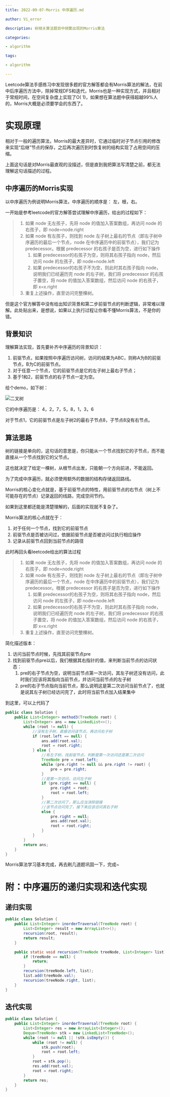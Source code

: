 ```yaml
---
title: 2022-09-07-Morris 中序遍历.md

author: Vi_error

description: 树相关算法题目中频繁出现的Morris算法

categories:

- algorithm

tags:

- algorithm

---
```


Leetcode算法手感练习中发现很多题的官方解答都会有Morris算法的解法，在前中后序遍历方法中，除掉常规DFS和迭代，Morris也是一种实现方式，并且相对于常规时间，在空间复杂度上实现了O(
1)，如果想在算法题中获得超越99%人的，Morris大概是必须要学会的东西了。

# 实现原理

相对于一般的遍历算法，Morris的最大差异时，它通过临时对子节点引用的修改来实现“后继”节点的保存，之后再次遍历到时恢复树的结构实现了占用空间的压缩。

上面这句话是对Morris最直观的没描述，但是直到我把算法写清楚之前，都无法理解这句话描述的过程。

## 中序遍历的Morris实现

以中序遍历为例说明Morris算法，中序遍历的顺序是： 左，根，右。

一开始是参考leetcode的官方解答尝试理解中序遍历，给出的过程如下：



> 1. 如果 node 无左孩子，先将 node 的值加入答案数组，再访问 node 的右孩子，即 node=node.right
> 2. 如果 node 有左孩子，则找到 node 左子树上最右的节点（即左子树中序遍历的最后一个节点，node 在中序遍历中的前驱节点），我们记为 predecessor。根据 predecessor
>    的右孩子是否为空，进行如下操作
>     1. 如果 predecessor的右孩子为空，则将其右孩子指向 node，然后访问 node 的左孩子，即 node=node.left
>     2. 如果 predecessor的右孩子不为空，则此时其右孩子指向 node，说明我们已经遍历完 node 的左子树，我们将 predecessor 的右孩子置空，将 node
>        的值加入答案数组，然后访问 node 的右孩子，即 x=x.right
> 3. 重复上述操作，直至访问完整棵树。

但是这个官方解答中没有给出知识背景和第二步前驱节点的判断逻辑，非常难以理解。此处贴出来，是想说，如果以上执行过程让你看不懂Morris算法，不是你的错。

## 背景知识

理解算法实现，首先要补齐中序遍历的背景知识：
1. 前驱节点，如果按照中序遍历访问树，访问的结果为ABC，则称A为B的前驱节点，B为C的前驱节点。
2. 对于任意一个节点，它的前驱节点是它的左子树上最右子节点；
3. 基于1和2，前驱节点的右子节点一定为空。

给个demo，如下树：

![二叉树](../posts_image/0907img01.png)

它的中序遍历是： 4，2，7，5，8，1，3，6

对于节点1，它的前驱节点是左子树2的最右子节点8，子节点8没有右节点。

## 算法思路

树的链接是单向的，这句话的意思是，你只能从一个节点找到它的子节点，而不能直接从一个节点找到它的父节点。

这也就决定了给定一棵树，从根节点出发，只能朝一个方向前进，不能返回。

为了完成中序遍历，就必须使用额外的数据的结构存储返回路线。

Morris的核心变化点就是，基于前驱节点的特性，用前驱节点的右节点（树上不可能存在的节点）记录返回的线路，完成空间节约。

如果到这里都还能是清楚理解的，后面的实现就不复杂了。

Morris算法的核心点就在于：

1. 对于任何一个节点，找到它的前驱节点
2. 前驱节点是否被访问过，依据前驱节点是否被访问过执行相应操作
3. 记录从前驱节点回到当前节点的路径

此时再回头看leetcode给出的算法过程

> 1. 如果 node 无左孩子，先将 node 的值加入答案数组，再访问 node 的右孩子，即 node=node.right
> 2. 如果 node 有左孩子，则找到 node 左子树上最右的节点（即左子树中序遍历的最后一个节点，node 在中序遍历中的前驱节点），我们记为 predecessor。根据 predecessor
>    的右孩子是否为空，进行如下操作
>     1. 如果 predecessor的右孩子为空，则将其右孩子指向 node，然后访问 node 的左孩子，即 node=node.left
>     2. 如果 predecessor的右孩子不为空，则此时其右孩子指向 node，说明我们已经遍历完 node 的左子树，我们将 predecessor 的右孩子置空，将 node
>        的值加入答案数组，然后访问 node 的右孩子，即 x=x.right
> 3. 重复上述操作，直至访问完整棵树。

简化描述版本：

1. 访问当前节点时候，先找其前驱节点pre
2. 找到前驱节点pre以后，我们根据其右指针的值，来判断当前节点的访问状态：
   1. pre的右子节点为空，说明当前节点第一次访问，其左子树还没有访问，此时我们应该将其指向当前节点，并访问当前节点的左子树
   2. pre的右子节点指向当前节点，那么说明这是第二次访问当前节点了，也就是说其左子树已经访问完了，此时将当前节点加入结果集中

到这里，可以上代码了

```java
public class Solution {
    public List<Integer> method3(TreeNode root) {
        List<Integer> ans = new LinkedList<>();
        while (root != null) {
            //没有左子树，直接访问该节点，再访问右子树
            if (root.left == null) {
                ans.add(root.val);
                root = root.right;
            } else {
                //有左子树，找前驱节点，判断是第一次访问还是第二次访问
                TreeNode pre = root.left;
                while (pre.right != null && pre.right != root) {
                    pre = pre.right;
                }
                //是第一次访问，访问左子树
                if (pre.right == null) {
                    pre.right = root;
                    root = root.left;
                }
                //第二次访问了，那么应当消除链接
                //该节点访问完了，接下来应该访问其右子树
                else {
                    pre.right = null;
                    ans.add(root.val);
                    root = root.right;
                }
            }
        }
        return ans;
    }
}
```

Morris算法学习基本完成，再去刷几道题巩固一下，完成~


# 附：中序遍历的递归实现和迭代实现

## 递归实现

```java
public class Solution {
    public List<Integer> inorderTraversal(TreeNode root) {
        List<Integer> result = new ArrayList<>();
        recursion(root, result);
        return result;
    }

    public static void recursion(TreeNode treeNode, List<Integer> list) {
        if (treeNode == null) {
            return;
        }
        recursion(treeNode.left, list);
        list.add(treeNode.val);
        recursion(treeNode.right, list);
    }
}
```

## 迭代实现

```java
public class Solution {
    public List<Integer> inorderTraversal(TreeNode root) {
        List<Integer> res = new ArrayList<Integer>();
        Deque<TreeNode> stk = new LinkedList<TreeNode>();
        while (root != null || !stk.isEmpty()) {
            while (root != null) {
                stk.push(root);
                root = root.left;
            }
            root = stk.pop();
            res.add(root.val);
            root = root.right;
        }
        return res;
    }
}
```